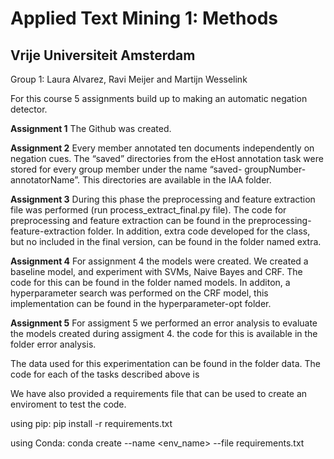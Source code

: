 # Applied Text Mining 1: Methods
## Vrije Universiteit Amsterdam 
Group 1: Laura Alvarez, Ravi Meijer and Martijn Wesselink

For this course 5 assignments build up to making an automatic negation detector. 

**Assignment 1**
The Github was created. 

**Assignment 2**
Every member annotated ten documents independently on negation cues. 
The “saved” directories from the eHost annotation task were stored for every group member under the name “saved- groupNumber-annotatorName”. This directories are available in the IAA folder.

**Assignment 3** 
During this phase the preprocessing and feature extraction file was performed (run process_extract_final.py file). The code for preprocessing and feature extraction can be found in the preprocessing-feature-extraction folder. In addition, extra code developed for the class, but no included in the final version, can be found in the folder named extra.

**Assignment 4**
For assignment 4 the models were created. We created a baseline model, and experiment with SVMs, Naive Bayes and CRF. The code for this can be found in the folder named models. In additon, a hyperparameter search was performed on the CRF model, this implementation can be found in the hyperparameter-opt folder.

**Assignment 5**
For assigment 5 we performed an error analysis to evaluate the models created during assigment 4. the code for this is available in the folder error analysis.


The data used for this experimentation can be found in the folder data. The code for each of the tasks described above is 


We have also provided a requirements file that can be used to create an enviroment to test the code.

using pip:
pip install -r requirements.txt

using Conda:
conda create --name <env_name> --file requirements.txt
